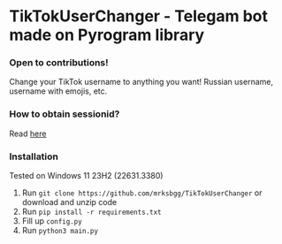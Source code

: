 # TikTokUserChanger - Telegam bot made on Pyrogram library
### Open to contributions!
Change your TikTok username to anything you want! Russian username, username with emojis, etc.

### How to obtain sessionid?
Read [here](https://github.com/mrksbgg/TikTokUserChanger/blob/main/obtain.md)

### Installation
Tested on Windows 11 23H2 (22631.3380)
1. Run `git clone https://github.com/mrksbgg/TikTokUserChanger` or download and unzip code
2. Run `pip install -r requirements.txt`
3. Fill up `config.py`
4. Run `python3 main.py`